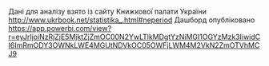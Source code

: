 Дані для аналізу взято із сайту Книжкової палати України http://www.ukrbook.net/statistika_.html#neperiod
Дашборд опубліковано https://app.powerbi.com/view?r=eyJrIjoiNzRjZjE5MjktZjZmOC00N2YwLTlkMDgtYzNiMGI1OGYzMzk3IiwidCI6ImRmODY3OWNkLWE4MGUtNDVkOC05OWFjLWM4M2VkN2ZmOTVhMCJ9
